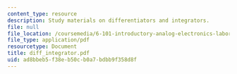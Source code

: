 ```yaml
---
content_type: resource
description: Study materials on differentiators and integrators.
file: null
file_location: /coursemedia/6-101-introductory-analog-electronics-laboratory-spring-2007/ad8bbeb5f38eb50cb0a7bdbb9f358d8f_diff_integrator.pdf
file_type: application/pdf
resourcetype: Document
title: diff_integrator.pdf
uid: ad8bbeb5-f38e-b50c-b0a7-bdbb9f358d8f
---
```

